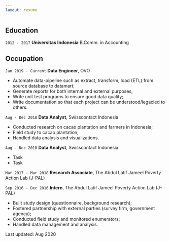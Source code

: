 ```yaml
---
layout: resume
---
```


## Education

`2012 - 2017`
__Universitas Indonesia__
B.Comm. in Accounting

## Occupation

`Jan 2019 - Current`
__Data Engineer__, OVO

- Automate data-pipeline such as extract, transform, load (ETL) from source database to datamart;
- Generate reports for both internal and external purposes;
- Write unit test programs to ensure good data quality;
- Write documentation so that each project can be understood/legacied to others.

`Aug - Dec 2018`
__Data Analyst__, Swisscontact Indonesia

- Conducted research on cacao plantation and farmers in Indonesia;
- Field study to cacao plantation;
- Handled data analysis and visualizations.

`Aug - Dec 2018`
__Data Analyst__, Swisscontact Indonesia

- Task
- Task

`Mar 2017 - Mar 2018`
__Research Associate__, The Abdul Latif Jameel Poverty Action Lab (J-PAL)

`Sep 2016 - Dec 2016`
__Intern__, The Abdul Latif Jameel Poverty Action Lab (J-PAL)

- Built study design (questionnaire, background research);
- Fostered partnership with external parties (survey firm, government agency);
- Conducted field study and monitored enumerators;
- Handled data management and analysis.

Last updated: Aug 2020